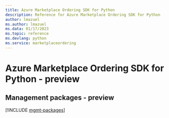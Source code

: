 ```yaml
---
title: Azure Marketplace Ordering SDK for Python
description: Reference for Azure Marketplace Ordering SDK for Python
author: lmazuel
ms.author: lmazuel
ms.data: 01/17/2023
ms.topic: reference
ms.devlang: python
ms.service: marketplaceordering
---
```

# Azure Marketplace Ordering SDK for Python - preview

## Management packages - preview
[!INCLUDE [mgmt-packages](marketplace-ordering-mgmt-index.md)]